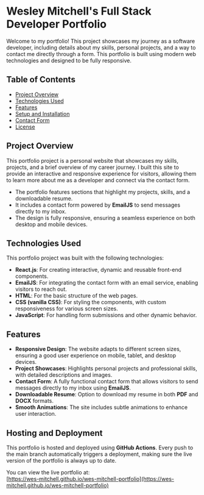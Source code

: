 # Wesley Mitchell's Full Stack Developer Portfolio

Welcome to my portfolio! This project showcases my journey as a software developer, including details about my skills, personal projects, and a way to contact me directly through a form. This portfolio is built using modern web technologies and designed to be fully responsive.

## Table of Contents
- [Project Overview](#project-overview)
- [Technologies Used](#technologies-used)
- [Features](#features)
- [Setup and Installation](#setup-and-installation)
- [Contact Form](#contact-form)
- [License](#license)

## Project Overview

This portfolio project is a personal website that showcases my skills, projects, and a brief overview of my career journey. I built this site to provide an interactive and responsive experience for visitors, allowing them to learn more about me as a developer and connect via the contact form.

- The portfolio features sections that highlight my projects, skills, and a downloadable resume.
- It includes a contact form powered by **EmailJS** to send messages directly to my inbox.
- The design is fully responsive, ensuring a seamless experience on both desktop and mobile devices.

## Technologies Used

This portfolio project was built with the following technologies:

- **React.js**: For creating interactive, dynamic and reusable front-end components.
- **EmailJS**: For integrating the contact form with an email service, enabling visitors to reach out.
- **HTML**: For the basic structure of the web pages.
- **CSS (vanilla CSS)**: For styling the components, with custom responsiveness for various screen sizes.
- **JavaScript**: For handling form submissions and other dynamic behavior.

## Features

- **Responsive Design**: The website adapts to different screen sizes, ensuring a good user experience on mobile, tablet, and desktop devices.
- **Project Showcases**: Highlights personal projects and professional skills, with detailed descriptions and images.
- **Contact Form**: A fully functional contact form that allows visitors to send messages directly to my inbox using **EmailJS**.
- **Downloadable Resume**: Option to download my resume in both **PDF** and **DOCX** formats.
- **Smooth Animations**: The site includes subtle animations to enhance user interaction.

## Hosting and Deployment

This portfolio is hosted and deployed using **GitHub Actions**. Every push to the main branch automatically triggers a deployment, making sure the live version of the portfolio is always up to date.

You can view the live portfolio at:  
[https://wes-mitchell.github.io/wes-mitchell-portfolio](https://wes-mitchell.github.io/wes-mitchell-portfolio)